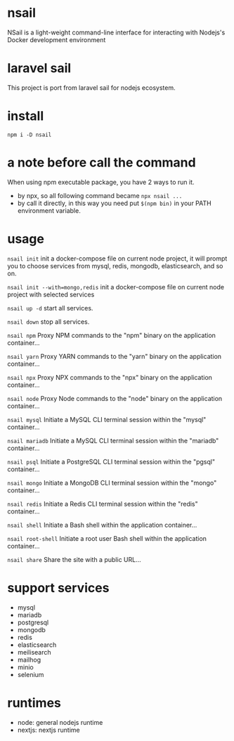 # nsail
NSail is a light-weight command-line interface for interacting with Nodejs's Docker development environment

# laravel sail
This project is port from laravel sail for nodejs ecosystem.

# install
`npm i -D nsail`

# a note before call the command
When using npm executable package, you have 2 ways to run it.

- by npx, so all following command became `npx nsail ...`
- by call it directly, in this way you need put `$(npm bin)` in your PATH environment variable.

# usage

`nsail init`
init a docker-compose file on current node project, it will prompt you to choose services from mysql, redis, mongodb, elasticsearch, and so on.

`nsail init --with=mongo,redis`
init a docker-compose file on current node project with selected services

`nsail up -d`
start all services.

`nsail down`
stop all services.

`nsail npm`
Proxy NPM commands to the "npm" binary on the application container...

`nsail yarn`
Proxy YARN commands to the "yarn" binary on the application container...

`nsail npx`
Proxy NPX commands to the "npx" binary on the application container...

`nsail node`
Proxy Node commands to the "node" binary on the application container...

`nsail mysql`
Initiate a MySQL CLI terminal session within the "mysql" container...

`nsail mariadb`
Initiate a MySQL CLI terminal session within the "mariadb" container...

`nsail psql`
Initiate a PostgreSQL CLI terminal session within the "pgsql" container...

`nsail mongo`
Initiate a MongoDB CLI terminal session within the "mongo" container...

`nsail redis`
Initiate a Redis CLI terminal session within the "redis" container...

`nsail shell`
Initiate a Bash shell within the application container...

`nsail root-shell`
Initiate a root user Bash shell within the application container...

`nsail share`
Share the site with a public URL...

# support services

- mysql
- mariadb
- postgresql
- mongodb
- redis
- elasticsearch
- meilisearch
- mailhog
- minio
- selenium

# runtimes

- node: general nodejs runtime
- nextjs: nextjs runtime
